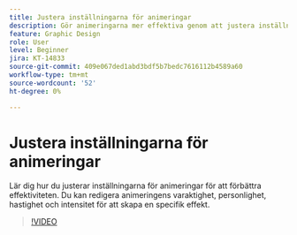 ```yaml
---
title: Justera inställningarna för animeringar
description: Gör animeringarna mer effektiva genom att justera inställningarna
feature: Graphic Design
role: User
level: Beginner
jira: KT-14833
source-git-commit: 409e067ded1abd3bdf5b7bedc7616112b4589a60
workflow-type: tm+mt
source-wordcount: '52'
ht-degree: 0%

---
```


# Justera inställningarna för animeringar

Lär dig hur du justerar inställningarna för animeringar för att förbättra effektiviteten. Du kan redigera animeringens varaktighet, personlighet, hastighet och intensitet för att skapa en specifik effekt.

>[!VIDEO](https://video.tv.adobe.com/v/3426977?quality=12&learn=on&hidetitle=true)
